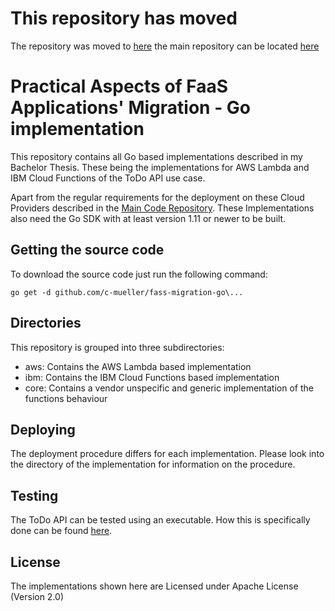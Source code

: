 # This repository has moved

The repository was moved to [here](https://github.com/iaas-splab/faas-migration-go) the main repository can be located [here](https://github.com/iaas-splab/faas-migration)

# Practical Aspects of FaaS Applications' Migration - Go implementation

This repository contains all Go based implementations described in my Bachelor Thesis. These being the implementations for AWS Lambda and IBM Cloud Functions of the ToDo API use case. 

Apart from the regular requirements for the deployment on these Cloud Providers described in the [Main Code Repository](https://github.com/c-mueller/faas-migration). These Implementations also need the Go SDK with at least version 1.11 or newer to be built.

## Getting the source code

To download the source code just run the following command:
```
go get -d github.com/c-mueller/fass-migration-go\...
```

## Directories

This repository is grouped into three subdirectories:
- aws: Contains the AWS Lambda based implementation
- ibm: Contains the IBM Cloud Functions based implementation
- core: Contains a vendor unspecific and generic implementation of the functions behaviour

## Deploying

The deployment procedure differs for each implementation. Please look into the directory of the implementation for information on the procedure.

## Testing

The ToDo API can be tested using an executable. How this is specifically done can be found [here](https://github.com/c-mueller/faas-migration/tree/master/ToDo-API).

## License

The implementations shown here are Licensed under Apache License (Version 2.0)
